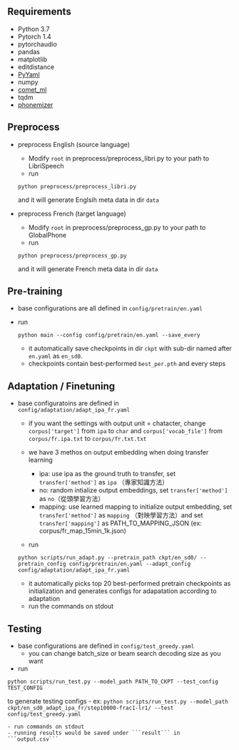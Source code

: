 ## Requirements
- Python 3.7
- Pytorch 1.4
- pytorchaudio
- pandas
- matplotlib
- editdistance
- [PyYaml](https://pyyaml.org/wiki/PyYAMLDocumentation)
- numpy
- [comet_ml](https://www.comet.ml/site/)
- tqdm 
- [phonemizer](https://github.com/bootphon/phonemizer)

## Preprocess
- preprocess English (source language)
    - Modify ```root``` in preprocess/preprocess_libri.py to your path to LibriSpeech 
    - run 
    ```
    python preprocess/preprocess_libri.py
    ``` 
    
    and it will generate Englsih meta data in dir ```data```
- preprocess French (target language)
    - Modify ```root``` in preprocess/preprocess_gp.py to your path to GlobalPhone 
    - run 
    ```
    python preprocess/preprocess_gp.py
    ``` 
    
    and it will generate French meta data in dir ```data```


## Pre-training
- base configurations are all defined in `config/pretrain/en.yaml`
- run 
    ```
    python main --config config/pretrain/en.yaml --save_every 
    ```
    
    - it automatically save checkpoints in dir ```ckpt``` with sub-dir named after ```en.yaml``` as ```en_sd0```. 
    - checkpoints contain best-performed ```best_per.pth``` and every steps 

## Adaptation / Finetuning
- base configuratoins are defined in ```config/adaptation/adapt_ipa_fr.yaml```
    - if you want the settings with output unit = chatacter, change ```corpus['target']``` from ```ipa``` to ```char``` and ```corpus['vocab_file']``` from ```corpus/fr.ipa.txt``` to ```corpus/fr.txt.txt```
    - we have 3 methos on output embedding when doing transfer learning 
        - ipa: use ipa as the ground truth to transfer, set ```transfer['method']``` as ```ipa``` （專家知識方法）
        - no: random intialize output embeddings, set ```transfer['method']``` as ```no```（從頭學習方法）
        - mapping: use learned mapping to initialize output embedding, set ```transfer['method']``` as ```mapping``` （對映學習方法）and set ```transfer['mapping']``` as PATH_TO_MAPPING_JSON (ex: corpus/fr_map_15min_1k.json)

    - run 
    ```
    python scripts/run_adapt.py --pretrain_path ckpt/en_sd0/ --pretrain_config config/pretrain/en.yaml --adapt_config config/adaptation/adapt_ipa_fr.yaml
    ```

    - it automatically picks top 20 best-performed pretrain checkpoints as initialization and generates configs for adapatation according to adaptation 
    - run the commands on stdout 


## Testing 
- base configurations are defined in ```config/test_greedy.yaml```
    - you can change batch_size or beam search decoding size as you want
- run 
```
python scripts/run_test.py --model_path PATH_TO_CKPT --test_config TEST_CONFIG
```

to generate testing configs
    - ex: 
    ```
    python scripts/run_test.py --model_path ckpt/en_sd0_adapt_ipa_fr/step10000-frac1-lr1/ --test config/test_greedy.yaml
    ```
    
    - run commands on stdout
    - running results would be saved under ```result``` in ```output.csv```
